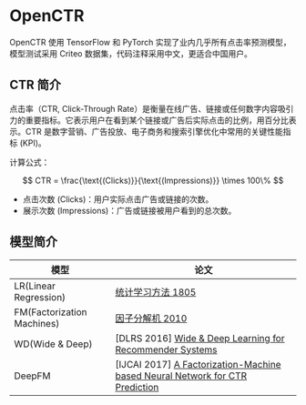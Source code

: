 # OpenCTR
OpenCTR 使用 TensorFlow 和 PyTorch 实现了业内几乎所有点击率预测模型，模型测试采用 Criteo 数据集，代码注释采用中文，更适合中国用户。

## CTR 简介

点击率（CTR, Click-Through Rate）是衡量在线广告、链接或任何数字内容吸引力的重要指标。它表示用户在看到某个链接或广告后实际点击的比例，用百分比表示。CTR 是数字营销、广告投放、电子商务和搜索引擎优化中常用的关键性能指标 (KPI)。

计算公式：

$$
CTR = \frac{\text{(Clicks)}}{\text{(Impressions)}} \times 100\%
$$

- 点击次数 (Clicks)：用户实际点击广告或链接的次数。
- 展示次数 (Impressions)：广告或链接被用户看到的总次数。

## 模型简介

| 模型 | 论文 |
| --- | --- |
| LR(Linear Regression) |[统计学习方法 1805](https://ai.renyuzhuo.cn/books/StatisticsLi/CH-StatisticsLi.pdf) |
| FM(Factorization Machines) |[因子分解机 2010](https://analyticsconsultores.com.mx/wp-content/uploads/2019/03/Factorization-Machines-Steffen-Rendle-Osaka-University-2010.pdf) |
| WD(Wide & Deep) |[DLRS 2016] [Wide & Deep Learning for Recommender Systems](https://arxiv.org/pdf/1606.07792) |
| DeepFM| [IJCAI 2017] [A Factorization-Machine based Neural Network for CTR Prediction](https://www.ijcai.org/proceedings/2017/0239.pdf)

